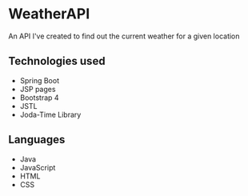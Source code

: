 # WeatherAPI
An API I've created to find out the current weather for a given location

## Technologies used
- Spring Boot
- JSP pages
- Bootstrap 4
- JSTL
- Joda-Time Library
## Languages
- Java
- JavaScript
- HTML
- CSS
